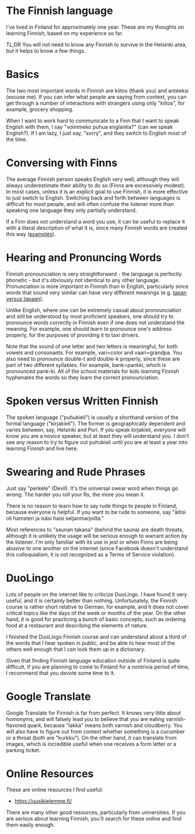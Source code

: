 # The Finnish language

I've lived in Finland for approximately one year.
These are my thoughts on learning Finnish, based on my experience so far.

TL;DR You will not need to know any Finnish to survive in the Helsinki area, but it helps to know a few things.

# Basics

The two most important words in Finnish are kiitos (thank you) and anteeksi (excuse me).
If you can infer what people are saying from context,
you can get through a number of interactions with strangers using only "kiitos",
for example, grocery shopping.

When I want to work hard to communicate to a Finn that I want to speak English with them,
I say "voimmeko puhua englantia?" (can we speak English?).  If I am lazy, I just say, "sorry",
and they switch to English most of the time.

# Conversing with Finns

The average Finnish person speaks English very well, although they will always
underestimate their ability to do so (Finns are excessively modest).
In most cases, unless it is an explicit goal to use Finnish, 
it is more effective to just switch to English.
Switching back and forth between languages is difficult for most people, and will
often confuse the listener more than speaking one language they only partially understand.

If a Finn does not understand a word you use, it can be useful to replace it with a literal
description of what it is, since many Finnish words are created this way
([examples](https://becomingfinnishsite.wordpress.com/2018/08/13/funny-finnish-words-with-literal-translations/)).

# Hearing and Pronuncing Words

Finnish pronounciation is very straightforward - the language is perfectly phonetic - but
it's obviously not identical to any other language.
Pronunciation is more important in Finnish than in English, particularly since 
words that sound very similar can have very different meanings
(e.g. [tapan versus tapaan](https://www.finnishpod101.com/blog/2020/12/11/common-finnish-mistakes/)).

Unlike English, where one can be extremely casual about pronounciation and still be understood
by most proficient speakers, one should try to pronounce words correctly in Finnish
even if one does not understand the meaning.
For example, one should learn to pronounce one's address properly, for the purposes of providing
it to taxi drivers.

Note that the sound of one letter and two letters is meaningful, for both vowels and consonants.
For example, vari=color and vaari=grandpa.
You also need to pronounce double-t and double-k properly, 
since these are part of two different syllables.
For example, bank=pankki, which is pronounced pank-ki.
All of the school materials for kids learning Finnish hyphenates the words so they learn the
correct pronounciation.

# Spoken versus Written Finnish

The spoken language ("puhukieli") is usually a shorthand version of the
formal language ("kirjakieli").  The former is geographically dependent and
varies between, say, Helsinki and Pori.
If you speak kirjakieli, everyone will know you are a novice speaker, but
at least they will understand you.  I don't see any reason to try to figure out
puhukieli until you are at least a year into learning Finnish and live here.

# Swearing and Rude Phrases

Just say "perkele" (Devil).  It's the universal swear word when things go wrong.
The harder you roll your Rs, the more you mean it.

There is no reason to learn how to say rude things to people in Finland, because
everyone is helpful.  If you want to be rude to someone, say
"äitisi oli hamsteri ja isäsi haisi seljanmarjoilta."

Most references to "saunan takana" (behind the sauna) are death threats, although
it is unlikely the usage will be serious enough to warrant action by the listener.
I'm only familiar with its use in jest or when Finns are being abusive to one another on the internet
(since Facebook doesn't understand this colloquialism, it is not recognized as a Terms of Service violation).

# DuoLingo

Lots of people on the internet like to criticize DuoLingo.
I have found it very useful, and it is certainly better than nothing.
Unfortunately, the Finnish course is rather short relative to German, for example,
and it does not cover critical topics like the days of the week or months of the year.
On the other hand, it is good for practicing a bunch of basic concepts, such as
ordering food at a restaurant and describing the elements of nature.

I finished the DuoLingo Finnish course and can understand about a third of the words
that I hear spoken in public, and be able to hear most of the others well enough that
I can look them up in a dictionary.

Given that finding Finnish language education outside of Finland is quite difficult,
if you are planning to come to Finland for a nontrivia period of time, I recommend that 
you devote some time to it.

# Google Translate

Google Translate for Finnish is far from perfect.
It knows very little about homonyms, and will falsely lead you to believe that
you are eating varnish-flavored quark, because "lakka" means both varnish and cloudberry.
You will also have to figure out from context whether something is a cucumber or a throat
(both are "kurkku").
On the other hand, it can translate from images, which is incredible useful when one 
receives a form letter or a parking ticket.

# Online Resources

These are online resources I find useful:
* https://uusikielemme.fi/

There are many other good resources, particularly from universities.
If you are serious about learning Finnish, you'll search for these online and find them easily enough.

